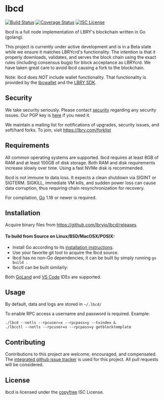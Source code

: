 lbcd
====

[![Build Status](https://github.com/lbryio/lbcd/workflows/Build%20and%20Test/badge.svg)](https://github.com/lbryio/lbcd/actions)
[![Coverage Status](https://coveralls.io/repos/github/lbryio/lbcd/badge.svg?branch=master)](https://coveralls.io/github/lbryio/lbcd?branch=master)
[![ISC License](https://img.shields.io/badge/license-ISC-blue.svg)](http://copyfree.org)
<!--[![GoDoc](https://img.shields.io/badge/godoc-reference-blue.svg)](https://pkg.go.dev/github.com/btcsuite/btcd)-->

lbcd is a full node implementation of LBRY's blockchain written in Go (golang).

This project is currently under active development and is in a Beta state while we 
ensure it matches LBRYcrd's functionality. The intention is that it properly downloads, validates, and serves the block chain using the exact
rules (including consensus bugs) for block acceptance as LBRYcrd.  We have
taken great care to avoid lbcd causing a fork to the blockchain.

Note: lbcd does *NOT* include
wallet functionality.  That functionality is provided by the
[lbcwallet](https://github.com/lbryio/lbcwallet) and the [LBRY SDK](https://github.com/lbryio/lbry-sdk).

## Security

We take security seriously. Please contact [security](mailto:security@lbry.com) regarding any security issues.
Our PGP key is [here](https://lbry.com/faq/pgp-key) if you need it.

We maintain a mailing list for notifications of upgrades, security issues,
and soft/hard forks. To join, visit https://lbry.com/forklist

## Requirements

All common operating systems are supported. lbcd requires at least 8GB of RAM 
and at least 100GB of disk storage. Both RAM and disk requirements increase slowly over time. 
Using a fast NVMe disk is recommended.

lbcd is not immune to data loss. It expects a clean shutdown 
via SIGINT or SIGTERM. SIGKILL, immediate VM kills, and sudden power loss 
can cause data corruption, thus requiring chain resynchronization for recovery.

For compilation, [Go](http://golang.org) 1.16 or newer is required. 

## Installation

Acquire binary files from https://github.com/lbryio/lbcd/releases

#### To build from Source on Linux/BSD/MacOSX/POSIX:

- Install Go according to its [installation instructions](http://golang.org/doc/install).
- Use your favorite git tool to acquire the lbcd source.  
- lbcd has no non-Go dependencies; it can be built by simply running `go build .`
- lbcctl can be built similarly: 

Both [GoLand](https://www.jetbrains.com/go/) 
and [VS Code](https://code.visualstudio.com/docs/languages/go) IDEs are supported.

## Usage

By default, data and logs are stored in `~/.lbcd/`

To enable RPC access a username and password is required. Example: 
```
./lbcd --notls --rpcuser=x --rpcpass=y --txindex &
./lbcctl --notls --rpcuser=x --rpcpass=y getblocktemplate
```
<!-- TODO: explain how to use TLS certificates. -->

## Contributing

Contributions to this project are welcome, encouraged, and compensated.
The [integrated github issue tracker](https://github.com/lbryio/lbcd/issues)
is used for this project. All pull requests will be considered.

<!-- ## Release Verification
Please see our [documentation on the current build/verification
process](https://github.com/btcsuite/btcd/tree/master/release) for all our
releases for information on how to verify the integrity of published releases
using our reproducible build system.
-->

## License

lbcd is licensed under the [copyfree](http://copyfree.org) ISC License.
